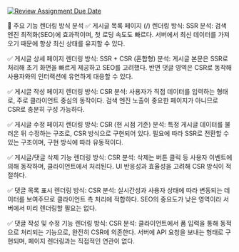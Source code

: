 [![Review Assignment Due Date](https://classroom.github.com/assets/deadline-readme-button-22041afd0340ce965d47ae6ef1cefeee28c7c493a6346c4f15d667ab976d596c.svg)](https://classroom.github.com/a/J2aBlxZf)

📄 주요 기능 렌더링 방식 분석
✅ 게시글 목록 페이지 (/)
렌더링 방식: SSR
분석:
검색 엔진 최적화(SEO)에 효과적이며, 첫 로딩 속도도 빠르다.
서버에서 최신 데이터를 가져오기 때문에 항상 최신 상태를 유지할 수 있다.

✅ 게시글 상세 페이지 
렌더링 방식: SSR + CSR (혼합형)
분석:
게시글 본문은 SSR로 처리해 초기 화면을 빠르게 제공하고 SEO를 고려했다.
반면 댓글 영역은 CSR로 동작해 사용자와의 인터랙션에 유연하게 대응할 수 있다.

✅ 게시글 작성 페이지 
렌더링 방식: CSR
분석:
사용자가 직접 데이터를 입력하는 형태로, 주로 클라이언트 중심의 동작이다.
검색 엔진 노출이 중요한 페이지가 아니므로 CSR로 충분히 구성 가능하다.

✅ 게시글 수정 페이지 
렌더링 방식: CSR (현 시점 기준)
분석:
특정 게시글 데이터를 불러온 뒤 수정하는 구조로, CSR 방식으로 구현되어 있다.
필요에 따라 SSR로 전환할 수 있는 구조이며, 구현 방식에 따라 유동적이다.

✅ 게시글/댓글 삭제 기능 
렌더링 방식: CSR
분석:
삭제는 버튼 클릭 등 사용자 이벤트에 의해 동작하며, 클라이언트에서 처리된다.
UI 반응성과 효율성을 고려해 CSR 방식이 적절하다.

✅ 댓글 목록 표시 
렌더링 방식: CSR
분석:
실시간성과 사용자 상태에 따라 변동되는 데이터를 보여주므로 클라이언트 측 처리에 적합하다.
SEO의 중요도가 낮은 영역이라 서버에서 미리 렌더링할 필요는 없다.

✅ 댓글 작성 및 수정 기능
렌더링 방식: CSR
분석:
클라이언트에서 폼 입력을 통해 동적으로 처리되는 기능으로, 완전히 CSR에 의존한다.
서버에 API 요청을 보내는 형태로 구현되며, 페이지 렌더링과는 직접적인 연관이 없다.

